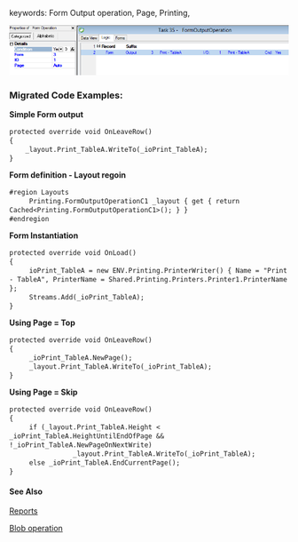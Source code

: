 ﻿keywords: Form Output operation, Page, Printing,  

![Form Output](FormOutput.png)


### Migrated Code Examples:

**Simple Form output**
```csdiff
protected override void OnLeaveRow()
{
    _layout.Print_TableA.WriteTo(_ioPrint_TableA);
}
```

**Form definition - Layout regoin**
```csdiff
#region Layouts
     Printing.FormOutputOperationC1 _layout { get { return Cached<Printing.FormOutputOperationC1>(); } }
#endregion
```

**Form Instantiation**
```csdiff
protected override void OnLoad()
{
     ioPrint_TableA = new ENV.Printing.PrinterWriter() { Name = "Print - TableA", PrinterName = Shared.Printing.Printers.Printer1.PrinterName };
     Streams.Add(_ioPrint_TableA);
}
```


**Using Page = Top**
```csdiff
protected override void OnLeaveRow()
{
     _ioPrint_TableA.NewPage();
     _layout.Print_TableA.WriteTo(_ioPrint_TableA);
}
```

**Using Page = Skip**
```csdiff
protected override void OnLeaveRow()
{
     if (_layout.Print_TableA.Height < _ioPrint_TableA.HeightUntilEndOfPage && !_ioPrint_TableA.NewPageOnNextWrite)
                _layout.Print_TableA.WriteTo(_ioPrint_TableA);
     else _ioPrint_TableA.EndCurrentPage();
}
```


#### See Also
[Reports](reports.html)

[Blob operation](Block-If-Else.html)

